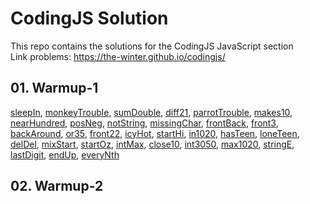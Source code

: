 # CodingJS Solution
This repo contains the solutions for the CodingJS JavaScript section <br>
Link problems: https://the-winter.github.io/codingjs/

## 01. Warmup-1

  <a href="https://github.com/sharipovme/codingjs-solution/blob/main/Warmup-1/01_sleepIn.js">sleepIn</a>,
  <a href="https://github.com/sharipovme/codingjs-solution/blob/main/Warmup-1/02_monkeyTrouble.js">monkeyTrouble</a>,
  <a href="https://github.com/sharipovme/codingjs-solution/blob/main/Warmup-1/03_sumDouble.js">sumDouble</a>,
  <a href="https://github.com/sharipovme/codingjs-solution/blob/main/Warmup-1/04._diff21.js">diff21</a>,
  <a href="https://github.com/sharipovme/codingjs-solution/blob/main/Warmup-1/05_parrotTrouble.js">parrotTrouble</a>,
  <a href="https://github.com/sharipovme/codingjs-solution/blob/main/Warmup-1/06_makes10.js">makes10</a>,
  <a href="https://github.com/sharipovme/codingjs-solution/blob/main/Warmup-1/07_nearHundred.js">nearHundred</a>,
  <a href="https://github.com/sharipovme/codingjs-solution/blob/main/Warmup-1/08_posNeg.js">posNeg</a>,
  <a href="https://github.com/sharipovme/codingjs-solution/blob/main/Warmup-1/09_notString.js">notString</a>,
  <a href="https://github.com/sharipovme/codingjs-solution/blob/main/Warmup-1/10_missingChar.js">missingChar</a>,
  <a href="https://github.com/sharipovme/codingjs-solution/blob/main/Warmup-1/11_frontBack.js">frontBack</a>,
  <a href="https://github.com/sharipovme/codingjs-solution/blob/main/Warmup-1/12.%20front3.js">front3</a>,
  <a href="https://github.com/sharipovme/codingjs-solution/blob/main/Warmup-1/13_backAround.js">backAround</a>,
  <a href="https://github.com/sharipovme/codingjs-solution/blob/main/Warmup-1/14_or35.js">or35</a>,
  <a href="https://github.com/sharipovme/codingjs-solution/blob/main/Warmup-1/15_front22.js">front22</a>,
  <a href="https://github.com/sharipovme/codingjs-solution/blob/main/Warmup-1/16_icyHot.js">icyHot</a>,
  <a href="https://github.com/sharipovme/codingjs-solution/blob/main/Warmup-1/16_startHi.js">startHi</a>,
  <a href="https://github.com/sharipovme/codingjs-solution/blob/main/Warmup-1/17_in1020.js">in1020</a>,
  <a href="https://github.com/sharipovme/codingjs-solution/blob/main/Warmup-1/18_hasTeen.js">hasTeen</a>,
  <a href="https://github.com/sharipovme/codingjs-solution/blob/main/Warmup-1/19_loneTeen.js">loneTeen</a>,
  <a href="https://github.com/sharipovme/codingjs-solution/blob/main/Warmup-1/20_delDel.js">delDel</a>,
  <a href="https://github.com/sharipovme/codingjs-solution/blob/main/Warmup-1/21_mixStart.js">mixStart</a>,
  <a href="https://github.com/sharipovme/codingjs-solution/blob/main/Warmup-1/22_startOz.js">startOz</a>,
  <a href="https://github.com/sharipovme/codingjs-solution/blob/main/Warmup-1/23_intMax.js">intMax</a>,
  <a href="https://github.com/sharipovme/codingjs-solution/blob/main/Warmup-1/24_close10.js">close10</a>,
  <a href="https://github.com/sharipovme/codingjs-solution/blob/main/Warmup-1/25_in3050.js">int3050</a>,
  <a href="https://github.com/sharipovme/codingjs-solution/blob/main/Warmup-1/28_max1020.js">max1020</a>,
  <a href="https://github.com/sharipovme/codingjs-solution/blob/main/Warmup-1/29_stringE.js">stringE</a>,
  <a href="https://github.com/sharipovme/codingjs-solution/blob/main/Warmup-1/30_lastDigit.js">lastDigit</a>,
  <a href="https://github.com/sharipovme/codingjs-solution/blob/main/Warmup-1/31_endUp.js">endUp</a>,
  <a href="https://github.com/sharipovme/codingjs-solution/blob/main/Warmup-1/32_everyNth.js">everyNth</a>

## 02. Warmup-2
